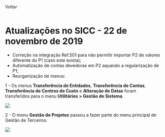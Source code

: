 <div style="width:100%; height:30px"><span onclick="loadMdDoc('atualizacoes', ['btnMenu'],'', null)" class="voltar">Voltar</span></div>

# Atualizações no SICC - 22 de novembro de 2019

- Correção na integração Ref.501 para não permitir importar P2 de valores diferente do P1 (caso este exista);
- Automatização de contas devedoras em P2 aquando a regularização de P1;
- Reorganização de menus:

1 - Os menus **Transferência de Entidades**, **Transferência de Contas**, **Transferência de Centros de Custo** e **Alteração de Datas** foram transferidos para o menu **Utilitários > Gestão de Sistema**.

![](https://spmssicc.github.io/pages/markdown/atual_sist_22_nov_9.assets/atual_sist_22_nov_9-bdfe95fd.png)

2 - O menu **Gestão de Projetos** passou a fazer parte do menu principal de Gestão de Terceiros.

![](https://spmssicc.github.io/pages/markdown/atual_sist_22_nov_9.assets/atual_sist_22_nov_9-7cc5055c.png)
